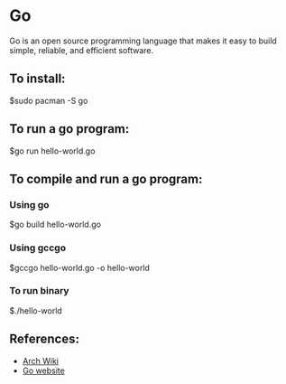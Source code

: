 # Go

Go is an open source programming language that makes it easy to build simple, reliable, and efficient software.

## To install:
$sudo pacman -S go

## To run a go program:
$go run hello-world.go

## To compile and run a go program:

### Using go
$go build hello-world.go

### Using gccgo 
$gccgo hello-world.go -o hello-world

### To run binary
$./hello-world

## References:
- [Arch Wiki](https://wiki.archlinux.org/index.php/Go)
- [Go website](https://golang.org/)

